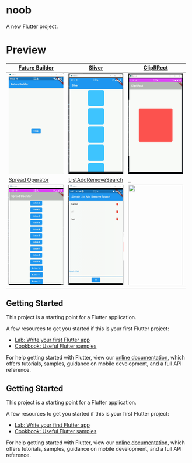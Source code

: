 # noob

A new Flutter project.


# Preview
| [Future Builder](https://github.com/biplobsd/flutterNoob/tree/21abe0810d27452d3a6c4126e263d96729fcba64) | [Sliver](https://github.com/biplobsd/flutterNoob/tree/a09fb30933e713a8721be1ec0ba9d447ca28911e) | [ClipRRect](https://github.com/biplobsd/flutterNoob/tree/ef4edf29cabf95a55001d9c87cfe2e8c217c7d9e) |
| ----------- | ----------- | ----------- |
| <img src="assets/screenshort/gif/futureBuilder.gif" width="150" height="275"> | <img src="assets/screenshort/gif/Sliver.gif" width="150" height="275"> | <img src="assets/screenshort/gif/ClipRRect.gif" width="150" height="275"> |
| [Spread Operator](https://github.com/biplobsd/flutterNoob/tree/384140f6277bc091607782a3b83fa676a22581d6) | [ListAddRemoveSearch](https://github.com/biplobsd/flutterNoob/tree/b686bfae35406149eba0c7b9bae2ae331dcc311b) | [_](https://github.com/biplobsd/flutterNoob/tree/ef4edf29cabf95a55001d9c87cfe2e8c217c7d9e) |
| <img src="assets/screenshort/gif/SpreadOperator.gif" width="150" height="275"> | <img src="assets/screenshort/gif/SimpleListAddRemoveSearch.gif" width="150" height="275"> | <img src="assets/screenshort/gif/.gif" width="150" height="275"> |

## Getting Started

This project is a starting point for a Flutter application.

A few resources to get you started if this is your first Flutter project:

- [Lab: Write your first Flutter app](https://flutter.dev/docs/get-started/codelab)
- [Cookbook: Useful Flutter samples](https://flutter.dev/docs/cookbook)

For help getting started with Flutter, view our
[online documentation](https://flutter.dev/docs), which offers tutorials,
samples, guidance on mobile development, and a full API reference.


## Getting Started

This project is a starting point for a Flutter application.

A few resources to get you started if this is your first Flutter project:

- [Lab: Write your first Flutter app](https://flutter.dev/docs/get-started/codelab)
- [Cookbook: Useful Flutter samples](https://flutter.dev/docs/cookbook)

For help getting started with Flutter, view our
[online documentation](https://flutter.dev/docs), which offers tutorials,
samples, guidance on mobile development, and a full API reference.
